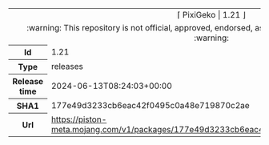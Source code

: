 <html><table>
<tr><td colspan="2" align="center"><img width="0" height="0"><br/>⌈ PixiGeko | 1.21 ⌋<br/><img width="0" height="0"></td></tr>
<tr><td colspan="2" align="center"><img width="0" height="0"><br/>
:warning: This repository is not official, approved, endorsed, associated or connected with Mojang :warning:
<br/><img width="0" height="0"></td></tr>
<tr><th>Id</th><td>1.21</td></tr>
<tr><th>Type</th><td>releases</td></tr>
<tr><th>Release time</th><td>2024-06-13T08:24:03+00:00</td></tr>
<tr><th>SHA1</th><td>177e49d3233cb6eac42f0495c0a48e719870c2ae</td></tr>
<tr><th>Url</th><td><a href="https://piston-meta.mojang.com/v1/packages/177e49d3233cb6eac42f0495c0a48e719870c2ae/1.21.json">https://piston-meta.mojang.com/v1/packages/177e49d3233cb6eac42f0495c0a48e719870c2ae/1.21.json</a></td></tr>